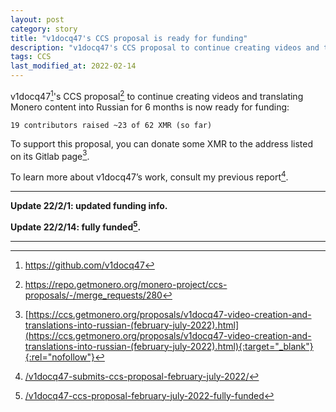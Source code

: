```yaml
---
layout: post
category: story
title: "v1docq47's CCS proposal is ready for funding"
description: "v1docq47's CCS proposal to continue creating videos and translating Monero content into Russian for 6 months is now ready for funding."
tags: CCS
last_modified_at: 2022-02-14
---
```


v1docq47[^1]'s CCS proposal[^2] to continue creating videos and translating Monero content into Russian for 6 months is now ready for funding:

```
19 contributors raised ~23 of 62 XMR (so far)
```

To support this proposal, you can donate some XMR to the address listed on its Gitlab page[^3].

To learn more about v1docq47’s work, consult my previous report[^4].

---

**Update 22/2/1: updated funding info.**

**Update 22/2/14: fully funded[^5].**

---

[^1]: https://github.com/v1docq47
[^2]: https://repo.getmonero.org/monero-project/ccs-proposals/-/merge_requests/280
[^3]: [https://ccs.getmonero.org/proposals/v1docq47-video-creation-and-translations-into-russian-(february-july-2022).html](https://ccs.getmonero.org/proposals/v1docq47-video-creation-and-translations-into-russian-(february-july-2022).html){:target="_blank"}{:rel="nofollow"}
[^4]: [/v1docq47-submits-ccs-proposal-february-july-2022/](/v1docq47-submits-ccs-proposal-february-july-2022/)
[^5]: [/v1docq47-ccs-proposal-february-july-2022-fully-funded](/v1docq47-ccs-proposal-february-july-2022-fully-funded)

